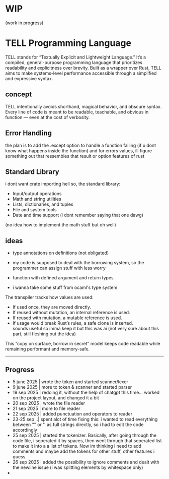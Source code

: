 
# WIP
(work in progress)

# TELL Programming Language

TELL stands for “Textually Explicit and Lightweight Language.” It’s a compiled, general-purpose programming language that prioritizes readability and explicitness over brevity. Built as a wrapper over Rust, TELL aims to make systems-level performance accessible through a simplified and expressive syntax.



## concept

TELL  intentionally avoids shorthand, magical behavior, and obscure syntax. Every line of code is meant to be readable, teachable, and obvious in function — even at the cost of verbosity.




## Error Handling

the plan is to add the .except option to handle a function failing (if u dont know what happens inside the function)
and for errors values, ill figure something out that ressembles that result or option features of rust


## Standard Library

i dont want crate importing hell so, the standard library:

- Input/output operations  
- Math and string utilities  
- Lists, dictionaries, and tuples  
- File and system tools  
- Date and time support (i dont remember saying that one dawg)

(no idea how to implement the math stuff but oh well)

## ideas
  
- type annotations on definitions (not obligated)

- my code is supposed to deal with the borrowing system, so the programmer can assign stuff with less worry

- function with defined argument and return types  

- i wanna take some stuff from ocaml's type system


The transpiler tracks how values are used:  
- If used once, they are moved directly.  
- If reused without mutation, an internal reference is used.  
- If reused with mutation, a mutable reference is used.  
- If usage would break Rust’s rules, a safe clone is inserted.  
sounds useful so imma keep it but this was ai
(not very sure about this part, still fleshing out the idea)

This “copy on surface, borrow in secret” model keeps code readable while remaining performant and memory-safe.

---


## Progress
- 5 june 2025 | wrote the token and started scanner/lexer
- 9 june 2025 | more to token & scanner and started parser
- 19 sep 2025 | redoing it, without the help of chatgpt this time... worked on the project layout, and changed it a bit 
- 20 sep 2025 | wrote the file reader
- 21 sep 2025 | more to file reader
- 22 sep 2025 | added punctuation and operators to reader
- 23-25 sep ..| spent alot of time fixing this: i wanted to read everything between "" or '' as full strings directly, so i had to edit the code accordingly
- 25 sep 2025 | started the tokenizer. Basically, after going through the code file, i seperated it by spaces, then went through that seperated list to make it into a a list of tokens.
Now im thinking i need to add comments
and maybe add the tokens for other stuff, other features i guess.
- 26 sep 2025 | added the possibility to ignore comments and dealt with the newline issue (i was splitting elements by whitespace only)
- 

